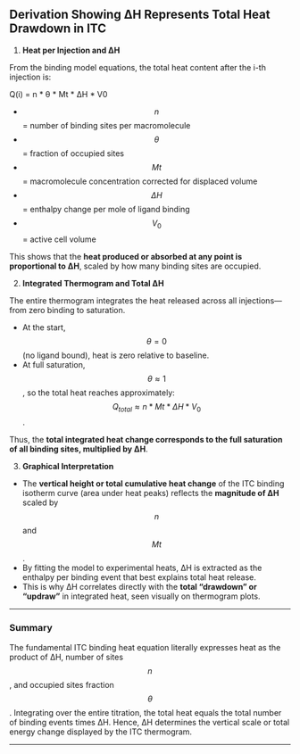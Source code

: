 ## Derivation Showing ΔH Represents Total Heat Drawdown in ITC

1. **Heat per Injection and ΔH**

From the binding model equations, the total heat content after the i-th injection is:

Q(i) = n * θ * Mt * ΔH * V0

- $$ n $$ = number of binding sites per macromolecule  
- $$ θ $$ = fraction of occupied sites  
- $$ Mt $$ = macromolecule concentration corrected for displaced volume  
- $$ ΔH $$ = enthalpy change per mole of ligand binding  
- $$ V_0 $$ = active cell volume  

This shows that the **heat produced or absorbed at any point is proportional to ΔH**, scaled by how many binding sites are occupied.

2. **Integrated Thermogram and Total ΔH**

The entire thermogram integrates the heat released across all injections—from zero binding to saturation.

- At the start, $$ θ = 0 $$ (no ligand bound), heat is zero relative to baseline.
- At full saturation, $$ θ \approx 1 $$, so the total heat reaches approximately:  
  $$ Q_{total} \approx n * Mt * ΔH * V_0 $$.

Thus, the **total integrated heat change corresponds to the full saturation of all binding sites, multiplied by ΔH**.

3. **Graphical Interpretation**

- The **vertical height or total cumulative heat change** of the ITC binding isotherm curve (area under heat peaks) reflects the **magnitude of ΔH** scaled by $$ n $$ and $$ Mt $$.
- By fitting the model to experimental heats, ΔH is extracted as the enthalpy per binding event that best explains total heat release.
- This is why ΔH correlates directly with the **total “drawdown” or “updraw”** in integrated heat, seen visually on thermogram plots.

***

### Summary

The fundamental ITC binding heat equation literally expresses heat as the product of ΔH, number of sites $$ n $$, and occupied sites fraction $$ θ $$. Integrating over the entire titration, the total heat equals the total number of binding events times ΔH. Hence, ΔH determines the vertical scale or total energy change displayed by the ITC thermogram.

***


